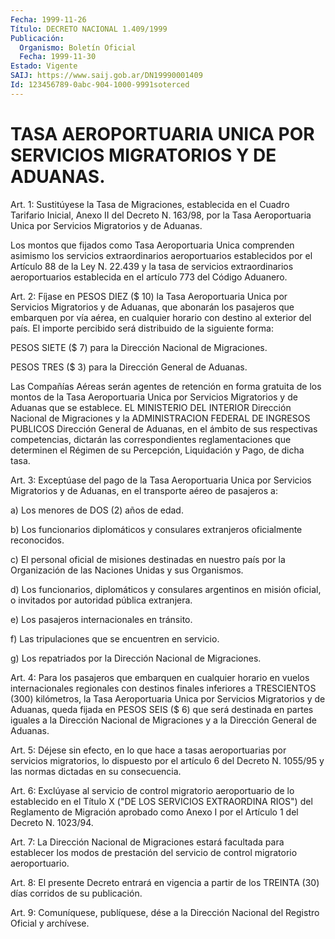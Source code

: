 ```yaml
---
Fecha: 1999-11-26
Título: DECRETO NACIONAL 1.409/1999
Publicación:
  Organismo: Boletín Oficial
  Fecha: 1999-11-30
Estado: Vigente
SAIJ: https://www.saij.gob.ar/DN19990001409
Id: 123456789-0abc-904-1000-9991soterced
---
```

# TASA AEROPORTUARIA UNICA POR SERVICIOS MIGRATORIOS Y DE ADUANAS.

<a id="1"></a>
Art. 1: Sustitúyese la Tasa de Migraciones, establecida en el Cuadro Tarifario Inicial, Anexo II  del  Decreto  N. 163/98, por la Tasa  Aeroportuaria  Unica  por Servicios Migratorios y de  Aduanas.

Los  montos que fijados como Tasa  Aeroportuaria  Unica  comprenden asimismo los servicios extraordinarios aeroportuarios establecidos por el Artículo  88  de  la  Ley N. 22.439 y la tasa de servicios extraordinarios aeroportuarios establecida  en  el artículo 773 del Código Aduanero.

<a id="2"></a>
Art.  2: Fíjase en PESOS DIEZ ($ 10) la Tasa Aeroportuaria Unica por Servicios  Migratorios y de Aduanas, que abonarán los pasajeros que embarquen por vía aérea, en cualquier horario con destino al exterior del país.  El  importe  percibido  será  distribuido de la siguiente forma:

PESOS SIETE ($ 7) para la Dirección Nacional de Migraciones.

PESOS  TRES  ($  3)  para  la  Dirección General  de  Aduanas.

Las Compañías Aéreas serán agentes de retención en  forma gratuita de  los  montos  de  la  Tasa  Aeroportuaria  Unica  por  Servicios Migratorios  y  de  Aduanas  que  se  establece.  EL MINISTERIO DEL INTERIOR    Dirección  Nacional de Migraciones y la ADMINISTRACION FEDERAL DE INGRESOS PUBLICOS   Dirección General de Aduanas, en el ámbito de sus respectivas competencias, dictarán las correspondientes reglamentaciones  que  determinen el Régimen de su Percepción, Liquidación y Pago, de dicha tasa.

<a id="3"></a>
Art.  3:  Exceptúase del pago de la Tasa Aeroportuaria  Unica  por Servicios  Migratorios  y  de  Aduanas,  en  el transporte aéreo de pasajeros a:

a) Los menores de DOS (2) años de edad.

b) Los  funcionarios  diplomáticos  y  consulares    extranjeros oficialmente reconocidos.

c) El personal  oficial  de misiones destinadas en nuestro país por la  Organización  de  las  Naciones  Unidas  y  sus  Organismos.

d) Los funcionarios, diplomáticos y consulares argentinos en misión oficial,   o  invitados  por  autoridad  pública    extranjera.

e) Los pasajeros internacionales en tránsito.

f) Las tripulaciones que se encuentren en servicio.

g) Los repatriados por la Dirección  Nacional  de  Migraciones.

<a id="4"></a>
Art. 4: Para los pasajeros  que  embarquen en cualquier horario en vuelos internacionales regionales  con destinos finales inferiores a TRESCIENTOS (300) kilómetros, la Tasa  Aeroportuaria  Unica  por Servicios  Migratorios  y de Aduanas, queda fijada en PESOS SEIS ($ 6) que será destinada en partes iguales a la Dirección Nacional de Migraciones y a la Dirección General de Aduanas.

<a id="5"></a>
Art. 5: Déjese sin efecto,  en  lo que hace a tasas aeroportuarias por  servicios migratorios, lo dispuesto  por  el  artículo  6  del Decreto  N. 1055/95  y  las  normas  dictadas  en su consecuencia.

<a id="6"></a>
Art. 6: Exclúyase al servicio de control migratorio aeroportuario de  lo  establecido en el Título X ("DE LOS SERVICIOS  EXTRAORDINA RIOS") del  Reglamento  de  Migración  aprobado como Anexo I por el Artículo 1 del Decreto N. 1023/94.

<a id="7"></a>
Art.  7: La Dirección Nacional de Migraciones  estará  facultada para establecer  los  modos  de  prestación del servicio de control migratorio aeroportuario.

<a id="8"></a>
Art. 8: El presente Decreto entrará  en  vigencia a partir de los TREINTA (30) días corridos de su publicación.

<a id="9"></a>
Art. 9: Comuníquese, publíquese, dése a la Dirección Nacional del Registro Oficial y archívese.
